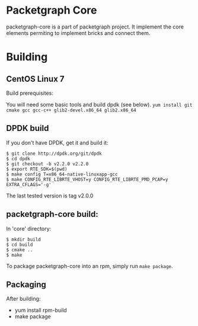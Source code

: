# Packetgraph Core

packetgraph-core is a part of packetgraph project. It implement the core
elements permiting to implement bricks and connect them.

# Building

## CentOS Linux 7

Build prerequisites:

You will need some basic tools and build dpdk (see below).
```yum install git cmake gcc gcc-c++ glib2-devel.x86_64 glib2.x86_64```

## DPDK build

If you don't have DPDK, get it and build it:

```
$ git clone http://dpdk.org/git/dpdk
$ cd dpdk
$ git checkout -b v2.2.0 v2.2.0
$ export RTE_SDK=$(pwd)
$ make config T=x86_64-native-linuxapp-gcc
$ make CONFIG_RTE_LIBRTE_VHOST=y CONFIG_RTE_LIBRTE_PMD_PCAP=y EXTRA_CFLAGS='-g'
```

The last tested version is tag v2.0.0

## packetgraph-core build:

In 'core' directory:
```
$ mkdir build
$ cd build
$ cmake ..
$ make
```

To package packetgraph-core into an rpm, simply run ```make package```.

## Packaging

After building:

- yum install rpm-build
- make package

